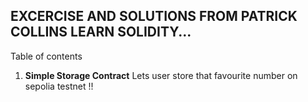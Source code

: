 ##  EXCERCISE AND SOLUTIONS FROM PATRICK COLLINS LEARN SOLIDITY...
Table of contents
<ul style="list-style-type:disk">
<li> <b>Simple Storage Contract</b> Lets user store that favourite number on sepolia testnet !! 
